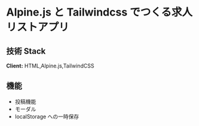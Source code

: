 # Alpine.js と Tailwindcss でつくる求人リストアプリ

## 技術 Stack

**Client:** HTML,Alpine.js,TailwindCSS

## 機能

- 投稿機能
- モーダル
- localStorage への一時保存
